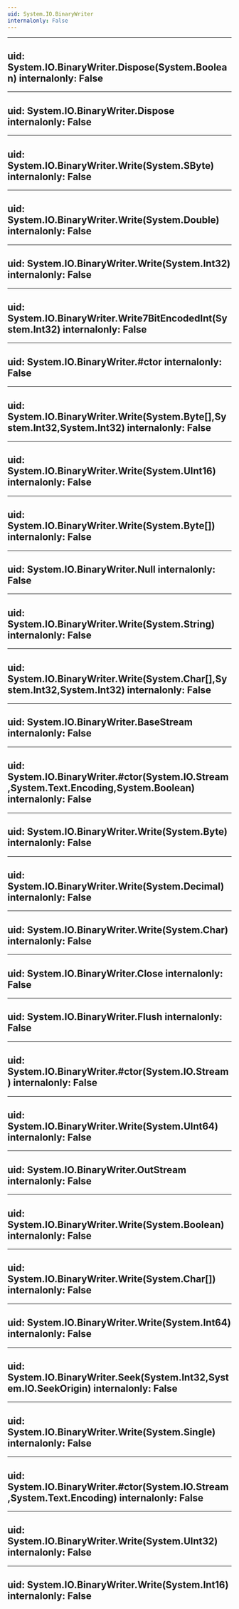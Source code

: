```yaml
---
uid: System.IO.BinaryWriter
internalonly: False
---
```


---
uid: System.IO.BinaryWriter.Dispose(System.Boolean)
internalonly: False
---

---
uid: System.IO.BinaryWriter.Dispose
internalonly: False
---

---
uid: System.IO.BinaryWriter.Write(System.SByte)
internalonly: False
---

---
uid: System.IO.BinaryWriter.Write(System.Double)
internalonly: False
---

---
uid: System.IO.BinaryWriter.Write(System.Int32)
internalonly: False
---

---
uid: System.IO.BinaryWriter.Write7BitEncodedInt(System.Int32)
internalonly: False
---

---
uid: System.IO.BinaryWriter.#ctor
internalonly: False
---

---
uid: System.IO.BinaryWriter.Write(System.Byte[],System.Int32,System.Int32)
internalonly: False
---

---
uid: System.IO.BinaryWriter.Write(System.UInt16)
internalonly: False
---

---
uid: System.IO.BinaryWriter.Write(System.Byte[])
internalonly: False
---

---
uid: System.IO.BinaryWriter.Null
internalonly: False
---

---
uid: System.IO.BinaryWriter.Write(System.String)
internalonly: False
---

---
uid: System.IO.BinaryWriter.Write(System.Char[],System.Int32,System.Int32)
internalonly: False
---

---
uid: System.IO.BinaryWriter.BaseStream
internalonly: False
---

---
uid: System.IO.BinaryWriter.#ctor(System.IO.Stream,System.Text.Encoding,System.Boolean)
internalonly: False
---

---
uid: System.IO.BinaryWriter.Write(System.Byte)
internalonly: False
---

---
uid: System.IO.BinaryWriter.Write(System.Decimal)
internalonly: False
---

---
uid: System.IO.BinaryWriter.Write(System.Char)
internalonly: False
---

---
uid: System.IO.BinaryWriter.Close
internalonly: False
---

---
uid: System.IO.BinaryWriter.Flush
internalonly: False
---

---
uid: System.IO.BinaryWriter.#ctor(System.IO.Stream)
internalonly: False
---

---
uid: System.IO.BinaryWriter.Write(System.UInt64)
internalonly: False
---

---
uid: System.IO.BinaryWriter.OutStream
internalonly: False
---

---
uid: System.IO.BinaryWriter.Write(System.Boolean)
internalonly: False
---

---
uid: System.IO.BinaryWriter.Write(System.Char[])
internalonly: False
---

---
uid: System.IO.BinaryWriter.Write(System.Int64)
internalonly: False
---

---
uid: System.IO.BinaryWriter.Seek(System.Int32,System.IO.SeekOrigin)
internalonly: False
---

---
uid: System.IO.BinaryWriter.Write(System.Single)
internalonly: False
---

---
uid: System.IO.BinaryWriter.#ctor(System.IO.Stream,System.Text.Encoding)
internalonly: False
---

---
uid: System.IO.BinaryWriter.Write(System.UInt32)
internalonly: False
---

---
uid: System.IO.BinaryWriter.Write(System.Int16)
internalonly: False
---
